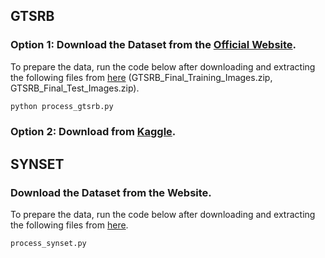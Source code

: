 ## GTSRB

### Option 1: Download the Dataset from the [Official Website](https://benchmark.ini.rub.de/). 

To prepare the data, run the code below after downloading and extracting the following files from [here](https://sid.erda.dk/public/archives/daaeac0d7ce1152aea9b61d9f1e19370/published-archive.html) (GTSRB_Final_Training_Images.zip, GTSRB_Final_Test_Images.zip). 

```bash
python process_gtsrb.py
```

### Option 2: Download from [Kaggle](https://www.kaggle.com/datasets/meowmeowmeowmeowmeow/gtsrb-german-traffic-sign). 

## SYNSET

### Download the Dataset from the Website. 

To prepare the data, run the code below after downloading and extracting the following files from [here](https://owncloud.fraunhofer.de/index.php/s/OLQ6E5BVN4pRGu8?path=%2FCyclesImagesOnly). 

```bash
process_synset.py
```
